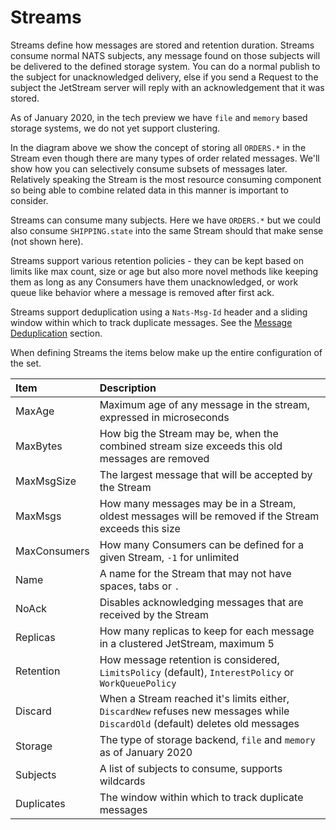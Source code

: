# Streams

Streams define how messages are stored and retention duration. Streams consume normal NATS subjects, any message found on those subjects will be delivered to the defined storage system. You can do a normal publish to the subject for unacknowledged delivery, else if you send a Request to the subject the JetStream server will reply with an acknowledgement that it was stored.

As of January 2020, in the tech preview we have `file` and `memory` based storage systems, we do not yet support clustering.

In the diagram above we show the concept of storing all `ORDERS.*` in the Stream even though there are many types of order related messages. We'll show how you can selectively consume subsets of messages later. Relatively speaking the Stream is the most resource consuming component so being able to combine related data in this manner is important to consider.

Streams can consume many subjects. Here we have `ORDERS.*` but we could also consume `SHIPPING.state` into the same Stream should that make sense \(not shown here\).

Streams support various retention policies - they can be kept based on limits like max count, size or age but also more novel methods like keeping them as long as any Consumers have them unacknowledged, or work queue like behavior where a message is removed after first ack.

Streams support deduplication using a `Nats-Msg-Id` header and a sliding window within which to track duplicate messages. See the [Message Deduplication](../model_deep_dive.md#message-deduplication) section.

When defining Streams the items below make up the entire configuration of the set.

| Item | Description |
| :--- | :--- |
| MaxAge | Maximum age of any message in the stream, expressed in microseconds |
| MaxBytes | How big the Stream may be, when the combined stream size exceeds this old messages are removed |
| MaxMsgSize | The largest message that will be accepted by the Stream |
| MaxMsgs | How many messages may be in a Stream, oldest messages will be removed if the Stream exceeds this size |
| MaxConsumers | How many Consumers can be defined for a given Stream, `-1` for unlimited |
| Name | A name for the Stream that may not have spaces, tabs or `.` |
| NoAck | Disables acknowledging messages that are received by the Stream |
| Replicas | How many replicas to keep for each message in a clustered JetStream, maximum 5 |
| Retention | How message retention is considered, `LimitsPolicy` \(default\), `InterestPolicy` or `WorkQueuePolicy` |
| Discard | When a Stream reached it's limits either, `DiscardNew` refuses new messages while `DiscardOld` \(default\) deletes old messages |
| Storage | The type of storage backend, `file` and `memory` as of January 2020 |
| Subjects | A list of subjects to consume, supports wildcards |
| Duplicates | The window within which to track duplicate messages |

